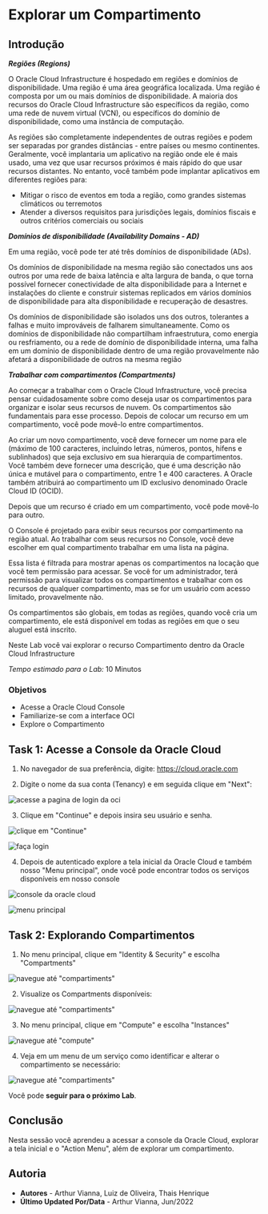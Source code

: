 # Explorar um Compartimento

## Introdução

***Regiões (Regions)***

O Oracle Cloud Infrastructure é hospedado em regiões e domínios de disponibilidade. Uma região é uma área geográfica localizada. Uma região é composta por um ou mais domínios de disponibilidade. A maioria dos recursos do Oracle Cloud Infrastructure são específicos da região, como uma rede de nuvem virtual (VCN), ou específicos do domínio de disponibilidade, como uma instância de computação.

As regiões são completamente independentes de outras regiões e podem ser separadas por grandes distâncias - entre países ou mesmo continentes. Geralmente, você implantaria um aplicativo na região onde ele é mais usado, uma vez que usar recursos próximos é mais rápido do que usar recursos distantes. No entanto, você também pode implantar aplicativos em diferentes regiões para:

* Mitigar o risco de eventos em toda a região, como grandes sistemas climáticos ou terremotos
* Atender a diversos requisitos para jurisdições legais, domínios fiscais e outros critérios comerciais ou sociais

***Domínios de disponibilidade (Availability Domains - AD)***

Em uma região, você pode ter até três domínios de disponibilidade (ADs).

Os domínios de disponibilidade na mesma região são conectados uns aos outros por uma rede de baixa latência e alta largura de banda, o que torna possível fornecer conectividade de alta disponibilidade para a Internet e instalações do cliente e construir sistemas replicados em vários domínios de disponibilidade para alta disponibilidade e recuperação de desastres.

Os domínios de disponibilidade são isolados uns dos outros, tolerantes a falhas e muito improváveis de falharem simultaneamente. Como os domínios de disponibilidade não compartilham infraestrutura, como energia ou resfriamento, ou a rede de domínio de
disponibilidade interna, uma falha em um domínio de disponibilidade dentro de uma região provavelmente não afetará a disponibilidade de outros na mesma região

***Trabalhar com compartimentos (Compartments)***

Ao começar a trabalhar com o Oracle Cloud Infrastructure, você precisa pensar cuidadosamente sobre como deseja usar os compartimentos para organizar e isolar seus recursos de nuvem. Os compartimentos são fundamentais para esse processo. Depois de colocar um recurso em um compartimento, você pode movê-lo entre compartimentos.

Ao criar um novo compartimento, você deve fornecer um nome para ele (máximo de 100 caracteres, incluindo letras, números, pontos, hifens e sublinhados) que seja exclusivo em sua hierarquia de compartimentos. Você também deve fornecer uma descrição, que é uma descrição não única e mutável para o compartimento, entre 1 e 400 caracteres. A Oracle também atribuirá ao compartimento um ID exclusivo denominado Oracle Cloud ID (OCID).

Depois que um recurso é criado em um compartimento, você pode movê-lo para outro.

O Console é projetado para exibir seus recursos por compartimento na região atual. Ao trabalhar com seus recursos no Console, você deve escolher em qual compartimento trabalhar em uma lista na página.

Essa lista é filtrada para mostrar apenas os compartimentos na locação que você tem permissão para acessar. Se você for um administrador, terá permissão para visualizar todos os compartimentos e trabalhar com os recursos de qualquer compartimento, mas se for um usuário com acesso limitado, provavelmente não.

Os compartimentos são globais, em todas as regiões, quando você cria um compartimento, ele está disponível em todas as regiões em que o seu aluguel está inscrito.

Neste Lab você vai explorar o recurso Compartimento dentro da Oracle Cloud Infrastructure


*Tempo estimado para o Lab:* 10 Minutos

### Objetivos

* Acesse a Oracle Cloud Console
* Familiarize-se com a interface OCI
* Explore o Compartimento


## Task 1: Acesse a Console da Oracle Cloud

1.	No navegador de sua preferência, digite: [https://cloud.oracle.com ](https://cloud.oracle.com )

2.	Digite o nome da sua conta (Tenancy) e em seguida clique em "Next":

![acesse a pagina de login da oci](./images/compartment-cloud-access-1.png)

3.	Clique em "Continue" e depois insira seu usuário e senha.

![clique em "Continue"](./images/compartment-idcs-2.png)

![faça login](./images/compartment-user-login-3.png)

4.  Depois de autenticado explore a tela inicial da Oracle Cloud e também nosso "Menu principal", onde você pode encontrar todos os serviços disponíveis em nosso console

![console da oracle cloud](./images/compartment-console-4.png)

![menu principal](./images/compartment-menu-5.png)

## Task 2: Explorando Compartimentos

1.	No menu principal, clique em "Identity & Security" e escolha "Compartments"

![navegue até "compartiments"](./images/compartment-access-6.png)

2.	Visualize os Compartments disponíveis:

![navegue até "compartiments"](./images/compartment-explore.png)

3.	No menu principal, clique em "Compute" e escolha "Instances"

![navegue até "compute"](./images/compartment-compute.png)

4.	Veja em um menu de um serviço como identificar e alterar o compartimento se necessário:

![navegue até "compartiments"](./images/compartment-list.png)

Você pode **seguir para o próximo Lab**.

## Conclusão

Nesta sessão você aprendeu a acessar a console da Oracle Cloud, explorar a tela inicial e o "Action Menu", além de explorar um compartimento.

## Autoria

- **Autores** - Arthur Vianna, Luiz de Oliveira, Thais Henrique
- **Último Updated Por/Data** - Arthur Vianna, Jun/2022